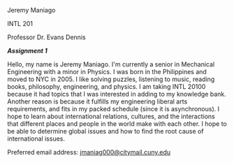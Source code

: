 Jeremy Maniago

INTL 201

Professor Dr. Evans Dennis

_**Assignment 1**_

Hello, my name is Jeremy Maniago. I'm currently a senior in Mechanical Engineering with a minor in Physics. I was born in the Philippines and moved to NYC in 2005. I like solving puzzles, listening to music, reading books, philosophy, engineering, and physics. I am taking INTL 20100 because it had topics that I was interested in adding to my knowledge bank. Another reason is because it fulfills my engineering liberal arts requirements, and fits in my packed schedule (since it is asynchronous). I hope to learn about international relations, cultures, and the interactions that different places and people in the world make with each other. I hope to be able to determine global issues and how to find the root cause of international issues.

Preferred email address: jmaniag000@citymail.cuny.edu